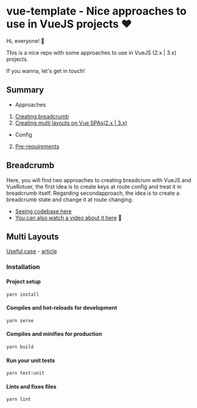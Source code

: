 # vue-template - Nice approaches to use in VueJS projects ❤️

Hi, everyone! 👋

This is a nice repo with some approaches to use in VueJS (2.x | 3.x) projects.

If you wanna, let's get in touch! 

## Summary

- Approaches

1. [Creating breadcrumb](#Breadcrumb) 
2. [Creating multi layouts on Vue SPAs(2.x | 3.x)](Multi-Layouts) 

- Config

2. [Pre-requirements](#Installation)

## Breadcrumb

Here, you will find two approaches to creating breadcrum with VueJS and VueRotuer, the first idea is to create keys at route config and treat it in breadcrumb itself. Regarding secondapproach, the idea is to create a breadcrumb state and change it at route changing.

- [Seeing codebase here](https://github.com/open-ish/vue2-template/tree/feat/add-breadcrumb) 
- [You can also watch a video about it here](https://youtu.be/6G2fM9r8fJs) 🎥

## Multi Layouts

[Useful case](https://github.com/open-ish/nutris) - [article](https://dev.to/tassiofront/criando-multi-layouts-em-spa-s-vue-2-x-ou-3-x-5dfm)

### Installation

#### Project setup
```
yarn install
```

#### Compiles and hot-reloads for development
```
yarn serve
```

#### Compiles and minifies for production
```
yarn build
```

#### Run your unit tests
```
yarn test:unit
```

#### Lints and fixes files
```
yarn lint
```
